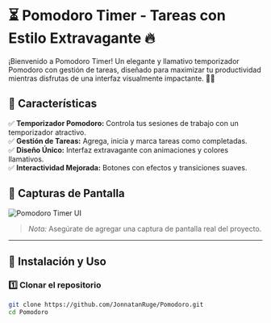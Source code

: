 # ⏳ Pomodoro Timer - Tareas con Estilo Extravagante 🔥

¡Bienvenido a Pomodoro Timer! Un elegante y llamativo temporizador Pomodoro con gestión de tareas, diseñado para maximizar tu productividad mientras disfrutas de una interfaz visualmente impactante. 🚀🎨

## 📌 Características

✅ **Temporizador Pomodoro:** Controla tus sesiones de trabajo con un temporizador atractivo.  
✅ **Gestión de Tareas:** Agrega, inicia y marca tareas como completadas.  
✅ **Diseño Único:** Interfaz extravagante con animaciones y colores llamativos.  
✅ **Interactividad Mejorada:** Botones con efectos y transiciones suaves.  

## 📸 Capturas de Pantalla

![Pomodoro Timer UI](./screenshot.png)

> *Nota:* Asegúrate de agregar una captura de pantalla real del proyecto.

---

## 🚀 Instalación y Uso

### 1️⃣ Clonar el repositorio

```sh
git clone https://github.com/JonnatanRuge/Pomodoro.git
cd Pomodoro
